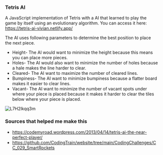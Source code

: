 ### Tetris AI

A JavaScript implementation of Tetris with a AI that learned to play the game by itself using an evolutionary algorithm. You can access it here: https://tetris-ai-vivian.netlify.app/

The AI uses following parameters to determine the best position to place the next piece. 
 * Height- The AI would want to minimize the height because this means you can place more pieces.
 * Holes- The AI would also want to minimize the number of holes because a hale makes the line harder to clear.
 * Cleared- The AI want to maximize the number of cleared lines.
 * Bumpiness- The AI want to minimize bumpiness because a flatter board makes it easier to clear lines.
 * Vacant- The AI want to minimize the number of vacant spots under where your piece is placed
because it makes it harder to clear the tiles below where your piece is placed.

![L7H2Ikqq3m](https://user-images.githubusercontent.com/33815743/119290959-98e1b600-bc1b-11eb-9266-104dc2317c56.gif)


### Sources that helped me make this
* https://codemyroad.wordpress.com/2013/04/14/tetris-ai-the-near-perfect-player/
* https://github.com/CodingTrain/website/tree/main/CodingChallenges/CC_029_SmartRockets

